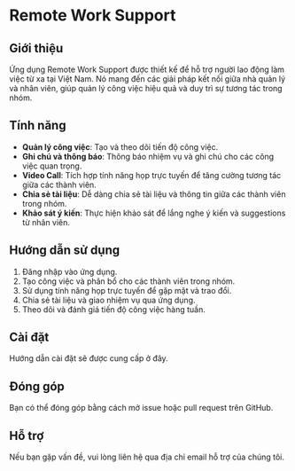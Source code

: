 # Remote Work Support

## Giới thiệu
Ứng dụng Remote Work Support được thiết kế để hỗ trợ người lao động làm việc từ xa tại Việt Nam. Nó mang đến các giải pháp kết nối giữa nhà quản lý và nhân viên, giúp quản lý công việc hiệu quả và duy trì sự tương tác trong nhóm.

## Tính năng
- **Quản lý công việc**: Tạo và theo dõi tiến độ công việc.
- **Ghi chú và thông báo**: Thông báo nhiệm vụ và ghi chú cho các công việc quan trọng.
- **Video Call**: Tích hợp tính năng họp trực tuyến để tăng cường tương tác giữa các thành viên.
- **Chia sẻ tài liệu**: Dễ dàng chia sẻ tài liệu và thông tin giữa các thành viên trong nhóm.
- **Khảo sát ý kiến**: Thực hiện khảo sát để lắng nghe ý kiến và suggestions từ nhân viên.

## Hướng dẫn sử dụng
1. Đăng nhập vào ứng dụng.
2. Tạo công việc và phân bổ cho các thành viên trong nhóm.
3. Sử dụng tính năng họp trực tuyến để gặp mặt và trao đổi.
4. Chia sẻ tài liệu và giao nhiệm vụ qua ứng dụng.
5. Theo dõi và đánh giá tiến độ công việc hàng tuần.

## Cài đặt
Hướng dẫn cài đặt sẽ được cung cấp ở đây.

## Đóng góp
Bạn có thể đóng góp bằng cách mở issue hoặc pull request trên GitHub.

## Hỗ trợ
Nếu bạn gặp vấn đề, vui lòng liên hệ qua địa chỉ email hỗ trợ của chúng tôi.